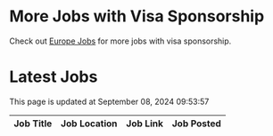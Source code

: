 # More Jobs with Visa Sponsorship

Check out [Europe Jobs](https://github.com/sureshparimi/europejobs#latest-jobs) for more jobs with visa sponsorship.

# Latest Jobs

This page is updated at September 08, 2024 09:53:57

| Job Title | Job Location | Job Link | Job Posted |
| --- | --- | --- | --- |
